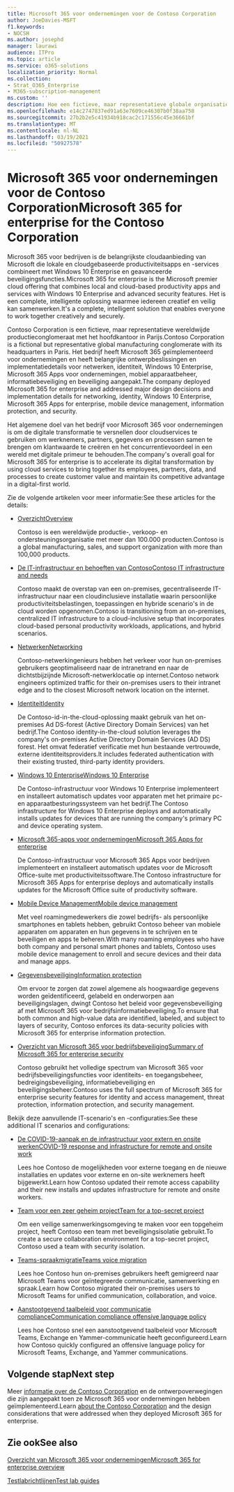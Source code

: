 ```yaml
---
title: Microsoft 365 voor ondernemingen voor de Contoso Corporation
author: JoeDavies-MSFT
f1.keywords:
- NOCSH
ms.author: josephd
manager: laurawi
audience: ITPro
ms.topic: article
ms.service: o365-solutions
localization_priority: Normal
ms.collection:
- Strat_O365_Enterprise
- M365-subscription-management
ms.custom: ''
description: Hoe een fictieve, maar representatieve globale organisatie Microsoft 365 voor ondernemingen heeft overgenomen.
ms.openlocfilehash: e14c2747837ed91a63e7609ce46307b0f38aa758
ms.sourcegitcommit: 27b2b2e5c41934b918cac2c171556c45e36661bf
ms.translationtype: MT
ms.contentlocale: nl-NL
ms.lasthandoff: 03/19/2021
ms.locfileid: "50927578"
---
```

# <a name="microsoft-365-for-enterprise-for-the-contoso-corporation"></a><span data-ttu-id="b924c-103">Microsoft 365 voor ondernemingen voor de Contoso Corporation</span><span class="sxs-lookup"><span data-stu-id="b924c-103">Microsoft 365 for enterprise for the Contoso Corporation</span></span>

<span data-ttu-id="b924c-104">Microsoft 365 voor bedrijven is de belangrijkste cloudaanbieding van Microsoft die lokale en cloudgebaseerde productiviteitsapps en -services combineert met Windows 10 Enterprise en geavanceerde beveiligingsfuncties.</span><span class="sxs-lookup"><span data-stu-id="b924c-104">Microsoft 365 for enterprise is the Microsoft premier cloud offering that combines local and cloud-based productivity apps and services with Windows 10 Enterprise and advanced security features.</span></span> <span data-ttu-id="b924c-105">Het is een complete, intelligente oplossing waarmee iedereen creatief en veilig kan samenwerken.</span><span class="sxs-lookup"><span data-stu-id="b924c-105">It's a complete, intelligent solution that enables everyone to work together creatively and securely.</span></span>

<span data-ttu-id="b924c-106">Contoso Corporation is een fictieve, maar representatieve wereldwijde productieconglomeraat met het hoofdkantoor in Parijs.</span><span class="sxs-lookup"><span data-stu-id="b924c-106">Contoso Corporation is a fictional but representative global manufacturing conglomerate with its headquarters in Paris.</span></span> <span data-ttu-id="b924c-107">Het bedrijf heeft Microsoft 365 geïmplementeerd voor ondernemingen en heeft belangrijke ontwerpbeslissingen en implementatiedetails voor netwerken, identiteit, Windows 10 Enterprise, Microsoft 365 Apps voor ondernemingen, mobiel apparaatbeheer, informatiebeveiliging en beveiliging aangepakt.</span><span class="sxs-lookup"><span data-stu-id="b924c-107">The company deployed Microsoft 365 for enterprise and addressed major design decisions and implementation details for networking, identity, Windows 10 Enterprise, Microsoft 365 Apps for enterprise, mobile device management, information protection, and security.</span></span>

<span data-ttu-id="b924c-108">Het algemene doel van het bedrijf voor Microsoft 365 voor ondernemingen is om de digitale transformatie te versnellen door cloudservices te gebruiken om werknemers, partners, gegevens en processen samen te brengen om klantwaarde te creëren en het concurrentievoordeel in een wereld met digitale primeur te behouden.</span><span class="sxs-lookup"><span data-stu-id="b924c-108">The company's overall goal for Microsoft 365 for enterprise is to accelerate its digital transformation by using cloud services to bring together its employees, partners, data, and processes to create customer value and maintain its competitive advantage in a digital-first world.</span></span>

<span data-ttu-id="b924c-109">Zie de volgende artikelen voor meer informatie:</span><span class="sxs-lookup"><span data-stu-id="b924c-109">See these articles for the details:</span></span>

- [<span data-ttu-id="b924c-110">Overzicht</span><span class="sxs-lookup"><span data-stu-id="b924c-110">Overview</span></span>](contoso-overview.md)

  <span data-ttu-id="b924c-111">Contoso is een wereldwijde productie-, verkoop- en ondersteuningsorganisatie met meer dan 100.000 producten.</span><span class="sxs-lookup"><span data-stu-id="b924c-111">Contoso is a global manufacturing, sales, and support organization with more than 100,000 products.</span></span>

- [<span data-ttu-id="b924c-112">De IT-infrastructuur en behoeften van Contoso</span><span class="sxs-lookup"><span data-stu-id="b924c-112">Contoso IT infrastructure and needs</span></span>](contoso-infra-needs.md)

  <span data-ttu-id="b924c-113">Contoso maakt de overstap van een on-premises, gecentraliseerde IT-infrastructuur naar een cloudinclusieve installatie waarin persoonlijke productiviteitsbelastingen, toepassingen en hybride scenario's in de cloud worden opgenomen.</span><span class="sxs-lookup"><span data-stu-id="b924c-113">Contoso is transitioning from an on-premises, centralized IT infrastructure to a cloud-inclusive setup that incorporates cloud-based personal productivity workloads, applications, and hybrid scenarios.</span></span>

- [<span data-ttu-id="b924c-114">Netwerken</span><span class="sxs-lookup"><span data-stu-id="b924c-114">Networking</span></span>](contoso-networking.md)

  <span data-ttu-id="b924c-115">Contoso-netwerkingenieurs hebben het verkeer voor hun on-premises gebruikers geoptimaliseerd naar de intranetrand en naar de dichtstbijzijnde Microsoft-netwerklocatie op internet.</span><span class="sxs-lookup"><span data-stu-id="b924c-115">Contoso network engineers optimized traffic for their on-premises users to their intranet edge and to the closest Microsoft network location on the internet.</span></span>

- [<span data-ttu-id="b924c-116">Identiteit</span><span class="sxs-lookup"><span data-stu-id="b924c-116">Identity</span></span>](contoso-identity.md)

  <span data-ttu-id="b924c-117">De Contoso-id-in-the-cloud-oplossing maakt gebruik van het on-premises Ad DS-forest (Active Directory Domain Services) van het bedrijf.</span><span class="sxs-lookup"><span data-stu-id="b924c-117">The Contoso identity-in-the-cloud solution leverages the company's on-premises Active Directory Domain Services (AD DS) forest.</span></span> <span data-ttu-id="b924c-118">Het omvat federatief verificatie met hun bestaande vertrouwde, externe identiteitsproviders.</span><span class="sxs-lookup"><span data-stu-id="b924c-118">It includes federated authentication with their existing trusted, third-party identity providers.</span></span>

- [<span data-ttu-id="b924c-119">Windows 10 Enterprise</span><span class="sxs-lookup"><span data-stu-id="b924c-119">Windows 10 Enterprise</span></span>](contoso-win10.md)

  <span data-ttu-id="b924c-120">De Contoso-infrastructuur voor Windows 10 Enterprise implementeert en installeert automatisch updates voor apparaten met het primaire pc- en apparaatbesturingssysteem van het bedrijf.</span><span class="sxs-lookup"><span data-stu-id="b924c-120">The Contoso infrastructure for Windows 10 Enterprise deploys and automatically installs updates for devices that are running the company's primary PC and device operating system.</span></span>

- [<span data-ttu-id="b924c-121">Microsoft 365-apps voor ondernemingen</span><span class="sxs-lookup"><span data-stu-id="b924c-121">Microsoft 365 Apps for enterprise</span></span>](contoso-o365pp.md)

  <span data-ttu-id="b924c-122">De Contoso-infrastructuur voor Microsoft 365 Apps voor bedrijven implementeert en installeert automatisch updates voor de Microsoft Office-suite met productiviteitssoftware.</span><span class="sxs-lookup"><span data-stu-id="b924c-122">The Contoso infrastructure for Microsoft 365 Apps for enterprise deploys and automatically installs updates for the Microsoft Office suite of productivity software.</span></span>

- [<span data-ttu-id="b924c-123">Mobile Device Management</span><span class="sxs-lookup"><span data-stu-id="b924c-123">Mobile device management</span></span>](contoso-mdm.md)

  <span data-ttu-id="b924c-124">Met veel roamingmedewerkers die zowel bedrijfs- als persoonlijke smartphones en tablets hebben, gebruikt Contoso beheer van mobiele apparaten om apparaten en hun gegevens in te schrijven en te beveiligen en apps te beheren.</span><span class="sxs-lookup"><span data-stu-id="b924c-124">With many roaming employees who have both company and personal smart phones and tablets, Contoso uses mobile device management to enroll and secure devices and their data and manage apps.</span></span>

- [<span data-ttu-id="b924c-125">Gegevensbeveiliging</span><span class="sxs-lookup"><span data-stu-id="b924c-125">Information protection</span></span>](contoso-info-protect.md)

  <span data-ttu-id="b924c-126">Om ervoor te zorgen dat zowel algemene als hoogwaardige gegevens worden geïdentificeerd, gelabeld en onderworpen aan beveiligingslagen, dwingt Contoso het beleid voor gegevensbeveiliging af met Microsoft 365 voor bedrijfsinformatiebeveiliging.</span><span class="sxs-lookup"><span data-stu-id="b924c-126">To ensure that both common and high-value data are identified, labeled, and subject to layers of security, Contoso enforces its data-security policies with Microsoft 365 for enterprise information protection.</span></span>

- [<span data-ttu-id="b924c-127">Overzicht van Microsoft 365 voor bedrijfsbeveiliging</span><span class="sxs-lookup"><span data-stu-id="b924c-127">Summary of Microsoft 365 for enterprise security</span></span>](contoso-security-summary.md)

  <span data-ttu-id="b924c-128">Contoso gebruikt het volledige spectrum van Microsoft 365 voor bedrijfsbeveiligingsfuncties voor identiteits- en toegangsbeheer, bedreigingsbeveiliging, informatiebeveiliging en beveiligingsbeheer.</span><span class="sxs-lookup"><span data-stu-id="b924c-128">Contoso uses the full spectrum of Microsoft 365 for enterprise security features for identity and access management, threat protection, information protection, and security management.</span></span>

<span data-ttu-id="b924c-129">Bekijk deze aanvullende IT-scenario's en -configuraties:</span><span class="sxs-lookup"><span data-stu-id="b924c-129">See these additional IT scenarios and configurations:</span></span>

- [<span data-ttu-id="b924c-130">De COVID-19-aanpak en de infrastructuur voor extern en onsite werken</span><span class="sxs-lookup"><span data-stu-id="b924c-130">COVID-19 response and infrastructure for remote and onsite work</span></span>](../solutions/contoso-remote-onsite-work.md)

  <span data-ttu-id="b924c-131">Lees hoe Contoso de mogelijkheden voor externe toegang en de nieuwe installaties en updates voor externe en on-site werknemers heeft bijgewerkt.</span><span class="sxs-lookup"><span data-stu-id="b924c-131">Learn how Contoso updated their remote access capability and their new installs and updates infrastructure for remote and onsite workers.</span></span>

- [<span data-ttu-id="b924c-132">Team voor een zeer geheim project</span><span class="sxs-lookup"><span data-stu-id="b924c-132">Team for a top-secret project</span></span>](../solutions/contoso-team-for-top-secret-project.md)

  <span data-ttu-id="b924c-133">Om een veilige samenwerkingsomgeving te maken voor een topgeheim project, heeft Contoso een team met beveiligingsisolatie gebruikt.</span><span class="sxs-lookup"><span data-stu-id="b924c-133">To create a secure collaboration environment for a top-secret project, Contoso used a team with security isolation.</span></span>

- [<span data-ttu-id="b924c-134">Teams-spraakmigratie</span><span class="sxs-lookup"><span data-stu-id="b924c-134">Teams voice migration</span></span>](/MicrosoftTeams/voice-case-study-overview)

  <span data-ttu-id="b924c-135">Lees hoe Contoso hun on-premises gebruikers heeft gemigreerd naar Microsoft Teams voor geïntegreerde communicatie, samenwerking en spraak.</span><span class="sxs-lookup"><span data-stu-id="b924c-135">Learn how Contoso migrated their on-premises users to Microsoft Teams for unified communication, collaboration, and voice.</span></span>

- [<span data-ttu-id="b924c-136">Aanstootgevend taalbeleid voor communicatie compliance</span><span class="sxs-lookup"><span data-stu-id="b924c-136">Communication compliance offensive language policy</span></span>](../compliance/communication-compliance-case-study.md)

  <span data-ttu-id="b924c-137">Lees hoe Contoso snel een aanstootgevend taalbeleid voor Microsoft Teams, Exchange en Yammer-communicatie heeft geconfigureerd.</span><span class="sxs-lookup"><span data-stu-id="b924c-137">Learn how Contoso quickly configured an offensive language policy for Microsoft Teams, Exchange, and Yammer communications.</span></span>

## <a name="next-step"></a><span data-ttu-id="b924c-138">Volgende stap</span><span class="sxs-lookup"><span data-stu-id="b924c-138">Next step</span></span>

<span data-ttu-id="b924c-139">Meer [informatie over de Contoso Corporation](contoso-overview.md) en de ontwerpoverwegingen die zijn aangepakt toen ze Microsoft 365 voor ondernemingen hebben geïmplementeerd.</span><span class="sxs-lookup"><span data-stu-id="b924c-139">Learn [about the Contoso Corporation](contoso-overview.md) and the design considerations that were addressed when they deployed Microsoft 365 for enterprise.</span></span>


## <a name="see-also"></a><span data-ttu-id="b924c-140">Zie ook</span><span class="sxs-lookup"><span data-stu-id="b924c-140">See also</span></span>

[<span data-ttu-id="b924c-141">Overzicht van Microsoft 365 voor ondernemingen</span><span class="sxs-lookup"><span data-stu-id="b924c-141">Microsoft 365 for enterprise overview</span></span>](microsoft-365-overview.md)

[<span data-ttu-id="b924c-142">Testlabrichtlijnen</span><span class="sxs-lookup"><span data-stu-id="b924c-142">Test lab guides</span></span>](m365-enterprise-test-lab-guides.md)
